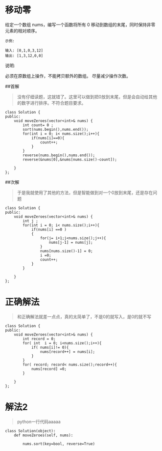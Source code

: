 # 移动零
给定一个数组 nums，编写一个函数将所有 0 移动到数组的末尾，同时保持非零元素的相对顺序。

```
示例:

输入: [0,1,0,3,12]
输出: [1,3,12,0,0]
```
说明:

必须在原数组上操作，不能拷贝额外的数组。
尽量减少操作次数。

##首解
>没有仔细读题，这就错了。这里可以做到把0放到末尾，但是会自动给其他的数字进行排序。不符合题目要求。
```
class Solution {
public:
    void moveZeroes(vector<int>& nums) {
        int count= 0 ;
        sort(nums.begin(),nums.end());
        for(int i = 0; i< nums.size();i++){
            if(nums[i]==0){
                count++;
            }
        }
        reverse(nums.begin(),nums.end());
        reverse(&nums[0],&nums[nums.size()-count]);

    }
};
```

##次解
>于是我就使用了其他的方法，但是智能做到对一个0放到末尾，还是存在问题
```
class Solution {
public:
    void moveZeroes(vector<int>& nums) {
        int j ;
        for(int i = 0; i< nums.size();i++){
            if(nums[i] ==0 )
            {
                for(j= i+1;j<nums.size();j++){
                    nums[j-1] = nums[j];
                }   
                nums[nums.size()-1] = 0;
                i =0;
                count++;
            }
        }

    }
};
```

# 正确解法
>和正确解法就差一点点，真的太简单了，不是0的就写入，是0的就不写
```
class Solution {
public:
    void moveZeroes(vector<int>& nums) {
        int record = 0;
        for( int  i = 0; i<nums.size();i++){
            if( nums[i]!= 0){
                nums[record++] = nums[i];
            }
        }
        for( record; record< nums.size();record++){
            nums[record] =0;
        }
        
    }
};
```

# 解法2
>python一行代码aaaaa
```
class Solution(object):
    def moveZeroes(self, nums):

        nums.sort(key=bool, reverse=True)
```
